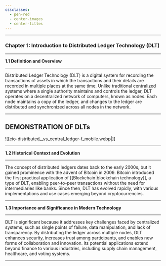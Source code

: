 ```yaml
---
cssclasses:
  - pen-red
  - center-images
  - center-titles
---
```



---

### Chapter 1: Introduction to Distributed Ledger Technology (DLT)

---

**1.1 Definition and Overview**

---

Distributed Ledger Technology (DLT) is a digital system for recording the transactions of assets in which the transactions and their details are recorded in multiple places at the same time. Unlike traditional centralized systems where a single authority maintains and controls the ledger, DLT operates on a decentralized network of computers, known as nodes. Each node maintains a copy of the ledger, and changes to the ledger are distributed and synchronized across all nodes in the network.

---
## DEMONSTRATION OF DLTs

 ![[cio-distributed__vs_central_ledger-f_mobile.webp|]]

---

**1.2 Historical Context and Evolution**

---

The concept of distributed ledgers dates back to the early 2000s, but it gained prominence with the advent of Bitcoin in 2009. Bitcoin introduced the first practical application of [[Blockchain|blockchain technology]], a type of DLT, enabling peer-to-peer transactions without the need for intermediaries like banks. Since then, DLT has evolved rapidly, with various implementations and use cases emerging beyond cryptocurrencies.

---

**1.3 Importance and Significance in Modern Technology**

---

DLT is significant because it addresses key challenges faced by centralized systems, such as single points of failure, data manipulation, and lack of transparency. By distributing the ledger across multiple nodes, DLT enhances security, increases trust among participants, and enables new forms of collaboration and innovation. Its potential applications extend beyond finance to various industries, including supply chain management, healthcare, and voting systems.

---
